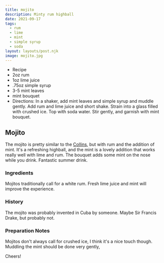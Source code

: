 ```yaml
---
title: mojito
description: Minty rum highball
date: 2021-09-17
tags:
  - rum
  - lime
  - mint
  - simple syrup
  - soda
layout: layouts/post.njk
image: mojito.jpg
---
```

 - Recipe
 - 2oz rum
 - 1oz lime juice
 - .75oz simple syrup
 - 3-5 mint leaves
 - mint bouquet
 - Directions: In a shaker, add mint leaves and simple syrup and muddle gently. Add rum and lime juice and short shake. Strain into a glass filled with crushed ice. Top with soda water. Stir gently, and garnish with mint bouquet.

## Mojito

The mojito is pretty similar to the <a href="/posts/14-collins/">Collins</a>, but with rum and the addition of mint. It's a refreshing highball, and the mint is a lovely addition that works really well with lime and rum. The bouquet adds some mint on the nose while you drink. Fantastic summer drink.

### Ingredients

Mojitos traditionally call for a white rum. Fresh lime juice and mint will improve the experience.

### History

The mojito was probably invented in Cuba by someone. Maybe Sir Francis Drake, but probably not.

### Preparation Notes

Mojitos don't always call for crushed ice, I think it's a nice touch though. Muddling the mint should be done very gently,

Cheers!

